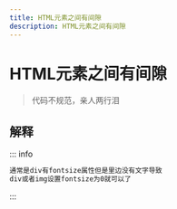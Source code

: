 ```yaml
---
title: HTML元素之间有间隙
description: HTML元素之间有间隙
---
```


# HTML元素之间有间隙

> 代码不规范，亲人两行泪

## 解释

::: info

```js
通常是div有fontsize属性但是里边没有文字导致
div或者img设置fontsize为0就可以了
```
:::
